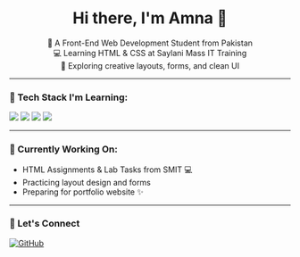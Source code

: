<h1 align="center">Hi there, I'm Amna 👋</h1>

<p align="center">
  🌸 A Front-End Web Development Student from Pakistan <br>
  💻 Learning HTML & CSS at Saylani Mass IT Training <br>
  🌱 Exploring creative layouts, forms, and clean UI <br>
</p>

---

### 🧰 Tech Stack I'm Learning:
<p>
  <img src="https://img.shields.io/badge/HTML5-E34F26?style=for-the-badge&logo=html5&logoColor=white"/>
  <img src="https://img.shields.io/badge/CSS3-1572B6?style=for-the-badge&logo=css3&logoColor=white"/>
  <img src="https://img.shields.io/badge/Git-F05032?style=for-the-badge&logo=git&logoColor=white"/>
  <img src="https://img.shields.io/badge/GitHub-181717?style=for-the-badge&logo=github&logoColor=white"/>
</p>

---

### 📌 Currently Working On:
- HTML Assignments & Lab Tasks from SMIT 💻  
- Practicing layout design and forms  
- Preparing for portfolio website ✨

---

### 💖 Let's Connect

[![GitHub](https://img.shields.io/badge/GitHub-Amna7877-181717?style=flat&logo=github)](https://github.com/Amna7877)


